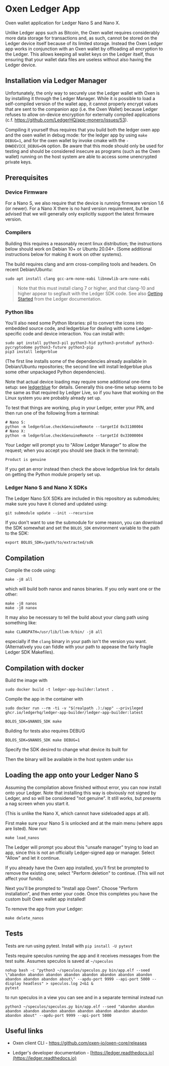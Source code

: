 # Oxen Ledger App

Oxen wallet application for Ledger Nano S and Nano X.

Unlike Ledger apps such as Bitcoin, the Oxen wallet requires considerably more data storage for
transactions and, as such, cannot be stored on the Ledger device itself because of its limited
storage.  Instead the Oxen Ledger app works in conjunction with an Oxen wallet by offloading all
encryption to the Ledger.  This allows keeping all wallet keys on the Ledger itself, thus ensuring
that your wallet data files are useless without also having the Ledger device.

## Installation via Ledger Manager

Unfortunately, the only way to securely use the Ledger wallet with Oxen is by installing it through
the Ledger Manager.  While it *is* possible to load a self-compiled version of the wallet app, it
cannot properly encrypt values that are sent to the companion app (i.e. the Oxen Wallet) because
Ledger refuses to allow on-device encryption for externally compiled applications (c.f.
https://github.com/LedgerHQ/app-monero/issues/53).

Compiling it yourself thus requires that you build both the ledger oxen app and the oxen wallet in
debug mode: for the ledger app by using `make DEBUG=1`, and for the oxen wallet by invoke cmake with
the `-DHWDEVICE_DEBUG=ON` option.  Be aware that this mode should only be used for testing and
should be considered insecure as programs (such as the Oxen wallet) running on the host system are
able to access some unencrypted private keys.

## Prerequisites

### Device Firmware

For a Nano S, we also require that the device is running firmware version 1.6 (or newer).  For a
Nano X there is no hard version requirement, but be advised that we will generally only explicitly
support the latest firmware version.

### Compilers

Building this requires a reasonably recent linux distribution; the instructions below should work on
Debian 10+ or Ubuntu 20.04+.  (Some additional instructions below for making it work on other
systems).

The build requires clang and arm cross-compiling tools and headers.  On recent Debian/Ubuntu:

    sudo apt install clang gcc-arm-none-eabi libnewlib-arm-none-eabi

> Note that this must install clang 7 or higher, and that clang-10 and higher appear to segfault
> with the Ledger SDK code.  See also [Getting
> Started](https://ledger.readthedocs.io/en/latest/userspace/getting_started.html) from the Ledger
> documentation.

### Python libs

You'll also need some Python libraries: pil to convert the icons into embedded source code, and
ledgerblue for dealing with some Ledger-specific code and device interaction.  You can install with:

    sudo apt install python3-pil python3-hid python3-protobuf python3-pycryptodome python3-future python3-pip 
    pip3 install ledgerblue

(The first line installs some of the dependencies already available in Debian/Ubuntu repositories;
the second line will install ledgerblue plus some other unpackaged Python dependencies).

Note that actual device loading may require some additional one-time setup: see
[ledgerblue](https://pypi.org/project/ledgerblue/) for details.  Generally this one-time setup seems
to be the same as that required by Ledger Live, so if you have that working on the Linux system you
are probably already set up.

To test that things are working, plug in your Ledger, enter your PIN, and then run one of the
following from a terminal:

    # Nano S:
    python -m ledgerblue.checkGenuineRemote --targetId 0x31100004
    # Nano X:
    python -m ledgerblue.checkGenuineRemote --targetId 0x33000004

Your Ledger will prompt you to "Allow Ledger Manager" to allow the request; when you accept you
should see (back in the terminal):

    Product is genuine

If you get an error instead then check the above ledgerblue link for details on getting the Python
module properly set up.

### Ledger Nano S and Nano X SDKs

The Ledger Nano S/X SDKs are included in this repository as submodules; make sure you have it cloned
and updated using:

    git submodule update --init --recursive

If you don't want to use the submodule for some reason, you can download the SDK somewhat and set
the `BOLOS_SDK` environment variable to the path to the SDK:

    export BOLOS_SDK=/path/to/extracted/sdk

## Compilation

Compile the code using:

    make -j8 all

which will build both nanox and nanos binaries.  If you only want one or the other:

    make -j8 nanos
    make -j8 nanox

It may also be necessary to tell the build about your clang path using something like:

    make CLANGPATH=/usr/lib/llvm-9/bin/ -j8 all

especially if the `clang` binary in your path isn't the version you want.  (Alternatively you can
fiddle with your path to appease the fairly fragile Ledger SDK Makefiles).

## Compilation with docker

Build the image with
```
sudo docker build -t ledger-app-builder:latest .
```

Compile the app in the container with
```
sudo docker run --rm -ti -v "$(realpath .):/app" --privileged ghcr.io/ledgerhq/ledger-app-builder/ledger-app-builder:latest

BOLOS_SDK=$NANOS_SDK make

```

Building for tests also requires DEBUG
```
BOLOS_SDK=$NANOS_SDK make DEBUG=1
```

Specify the SDK desired to change what device its built for

Then the binary will be available in the host system under `bin`

## Loading the app onto your Ledger Nano S

Assuming the compilation above finished without error, you can now install onto your Ledger.  Note
that installing this way is obviously not signed by Ledger, and so will be considered "not
genuine".  It still works, but presents a nag screen when you start it.

(This is unlike the Nano X, which cannot have sideloaded apps at all).

First make sure your Nano S is unlocked and at the main menu (where apps are listed).  Now run:

    make load_nanos

The Ledger will prompt you about this "unsafe manager" trying to load an app, since this is not an
officially Ledger-signed app or manager.  Select "Allow" and let it continue.

If you already have the Oxen app installed, you'll first be prompted to remove the existing one;
select "Perform deletion" to continue.  (This will not affect your funds).

Next you'll be prompted to "Install app Oxen".  Choose "Perform installation", and then enter your
code.  Once this completes you have the custom built Oxen wallet app installed!

To remove the app from your Ledger:

    make delete_nanos

## Tests

Tests are run using pytest. Install with `pip install -U pytest`

Tests require speculos running the app and it receives messages from the test suite. Assumes speculos is saved at `~/speculos`

```
nohup bash -c "python3 ~/speculos/speculos.py bin/app.elf --seed \"abandon abandon abandon abandon abandon abandon abandon abandon abandon abandon abandon about\" --apdu-port 9999 --api-port 5000 --display headless" > speculos.log 2<&1 &
pytest
```

to run speculos in a view you can see and in a separate terminal instead run

```
python3 ~/speculos/speculos.py bin/app.elf --seed "abandon abandon abandon abandon abandon abandon abandon abandon abandon abandon abandon about" --apdu-port 9999 --api-port 5000
```

## Useful links

* Oxen client CLI - https://github.com/oxen-io/oxen-core/releases

* Ledger's developer documentation - [https://ledger.readthedocs.io](https://ledger.readthedocs.io)
